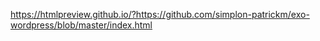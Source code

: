 https://htmlpreview.github.io/?https://github.com/simplon-patrickm/exo-wordpress/blob/master/index.html
